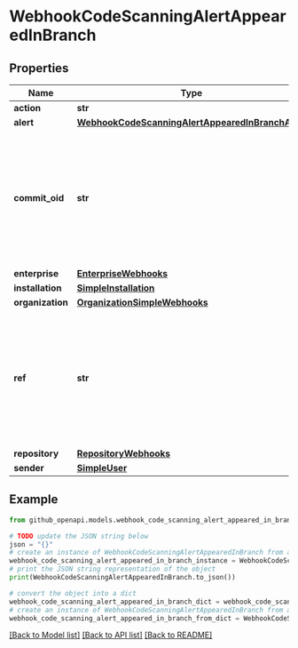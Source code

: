 # WebhookCodeScanningAlertAppearedInBranch


## Properties

Name | Type | Description | Notes
------------ | ------------- | ------------- | -------------
**action** | **str** |  | 
**alert** | [**WebhookCodeScanningAlertAppearedInBranchAlert**](WebhookCodeScanningAlertAppearedInBranchAlert.md) |  | 
**commit_oid** | **str** | The commit SHA of the code scanning alert. When the action is &#x60;reopened_by_user&#x60; or &#x60;closed_by_user&#x60;, the event was triggered by the &#x60;sender&#x60; and this value will be empty. | 
**enterprise** | [**EnterpriseWebhooks**](EnterpriseWebhooks.md) |  | [optional] 
**installation** | [**SimpleInstallation**](SimpleInstallation.md) |  | [optional] 
**organization** | [**OrganizationSimpleWebhooks**](OrganizationSimpleWebhooks.md) |  | [optional] 
**ref** | **str** | The Git reference of the code scanning alert. When the action is &#x60;reopened_by_user&#x60; or &#x60;closed_by_user&#x60;, the event was triggered by the &#x60;sender&#x60; and this value will be empty. | 
**repository** | [**RepositoryWebhooks**](RepositoryWebhooks.md) |  | 
**sender** | [**SimpleUser**](SimpleUser.md) |  | 

## Example

```python
from github_openapi.models.webhook_code_scanning_alert_appeared_in_branch import WebhookCodeScanningAlertAppearedInBranch

# TODO update the JSON string below
json = "{}"
# create an instance of WebhookCodeScanningAlertAppearedInBranch from a JSON string
webhook_code_scanning_alert_appeared_in_branch_instance = WebhookCodeScanningAlertAppearedInBranch.from_json(json)
# print the JSON string representation of the object
print(WebhookCodeScanningAlertAppearedInBranch.to_json())

# convert the object into a dict
webhook_code_scanning_alert_appeared_in_branch_dict = webhook_code_scanning_alert_appeared_in_branch_instance.to_dict()
# create an instance of WebhookCodeScanningAlertAppearedInBranch from a dict
webhook_code_scanning_alert_appeared_in_branch_from_dict = WebhookCodeScanningAlertAppearedInBranch.from_dict(webhook_code_scanning_alert_appeared_in_branch_dict)
```
[[Back to Model list]](../README.md#documentation-for-models) [[Back to API list]](../README.md#documentation-for-api-endpoints) [[Back to README]](../README.md)


